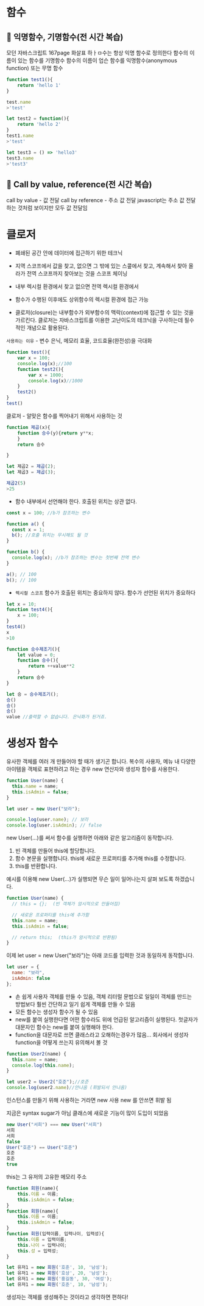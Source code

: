 # 함수
## 🍒 익명함수, 기명함수(전 시간 복습)

모던 자바스크립트 167page 화살표 하ㅏㅁ수는 항상 익명 함수로 정의한다
함수의 이름이 있는 함수를 기명함수
함수의 이름이 업슨 함수를 익명함수(anonymous function) 또는 무명 함수

```js
function test1(){
    return 'hello 1'
}

test.name
>'test'

let test2 = function(){
    return 'hello 2'
}
test1.name
>'test'

let test3 = () => 'hello3'
test3.name
>'test3'

```
## 🍒 Call by value, reference(전 시간 복습)
call by value - 값 전달
call by reference - 주소 값 전달
javascript는 주소 값 전달 하는 것처럼 보이지만 모두 값 전달임

# 클로저
- 폐쇄된 공간 안에 데이터에 접근하기 위한 테크닉

- 지역 스코프에서 값을 찾고, 없으면 그 밖에 있는 스콮에서 찾고, 계속해서 찾아 올라가 전역 스코프까지 찾아보는 것을 스코프 체이닝
- 내부 렉시컬 환경에서 찾고 없으면 전역 렉시컬 환경에서 
- 함수가 수행된 이후에도 상위함수의 렉시컬 환경에 접근 가능
- 클로저(closure)는 내부함수가 외부함수의 맥락(context)에 접근할 수 있는 것을 가르킨다. 클로저는 자바스크립트를 이용한 고난이도의 테크닉을 구사하는데 필수적인 개념으로 활용된다.  


`사용하는 이유` - 변수 은닉, 메모리 효율, 코드효율(완전성)을 극대화
```js
function test(){
    var x = 100;
    console.log(x);//100
    function test2(){
        var x = 1000;
        console.log(x)//1000
    }
    test2()
}
test()
```

클로저 - 알맞은 함수를 찍어내기 위해서 사용하는 것
```js
function 제곱(x){
    function 승수(y){return y**x;
    }
    return 승수

}

let 제곱2 = 제곱(2);
let 제곱3 = 제곱(3);

제곱2(5)
>25
```

- 함수 내부에서 선언해야 한다. 호출된 위치는 상관 없다.
```js
const x = 100; //b가 참조하는 변수

function a() {
  const x = 1;
  b(); //호출 위치는 무시해도 될 것
}

function b() {
  console.log(x); //b가 참조하는 변수는 첫번째 전역 변수
}

a(); // 100
b(); // 100
```
- `렉시컬 스코프` 함수가 호출된 위치는 중요하지 않다. 함수가 선언된 위치가 중요하다 

```js
let x = 10;
function test4(){
    x = 100;
}
test4()
x
>10
```

```js
function 승수제조기(){
    let value = 0;
    function 승수(){
        return ++value**2
    }
    return 승수
}

let 승 = 승수제조기();
승()
승()
승()
value //출력할 수 없습니다. 은닉화가 된거죠.

```
# 생성자 함수
유사한 객체를 여러 개 만들어야 할 때가 생기곤 합니다. 복수의 사용자, 메뉴 내 다양한 아이템을 객체로 표현하려고 하는 경우 new 연산자와 생성자 함수를 사용한다. 
```js
function User(name) {
  this.name = name;
  this.isAdmin = false;
}

let user = new User("보라");

console.log(user.name); // 보라
console.log(user.isAdmin); // false
```

new User(...)를 써서 함수를 실행하면 아래와 같은 알고리즘이 동작합니다.

1. 빈 객체를 만들어 this에 할당합니다.
2. 함수 본문을 실행합니다. this에 새로운 프로퍼티를 추가해 this를 수정합니다.
3. this를 반환합니다.

예시를 이용해 new User(...)가 실행되면 무슨 일이 일어나는지 살펴 보도록 하겠습니다.
```js
function User(name) {
  // this = {};  (빈 객체가 암시적으로 만들어짐)

  // 새로운 프로퍼티를 this에 추가함
  this.name = name;
  this.isAdmin = false;

  // return this;  (this가 암시적으로 반환됨)
}
```
이제 let user = new User("보라")는 아래 코드를 입력한 것과 동일하게 동작합니다.
```js
let user = {
  name: "보라",
  isAdmin: false
};
```

- 손 쉽게 사용자 객체를 만들 수 있음, 객체 리터럴 문법으로 일일이 객체를 만드는 방법보다 훨씬 간단하고 일기 쉽게 객체를 만들 수 있음
- 모든 함수는 생성자 함수가 될 수 있음
- new를 붙여 실행한다면 어떤 함수라도 위에 언급된 알고리즘이 실행된다. 첫글자가 대문자인 함수는 new를 붙여 실행해야 한다.
- function을 대문자로 쓰면 클래스라고 오해하는경우가 많음...
회사에서 생성자 function을 어떻게 쓰는지 유의해서 볼 것


```js
function User2(name) {
  this.name = name;
  console.log(this.name);
}

let user2 = User2("호준");//호준
console.log(user2.name)//안나옴 (휘발되서 안나옴)
```
인스턴스를 만들기 위해 사용하는 거라면 new 사용
new 를 안쓰면 휘발 됨

지금은 syntax sugar가 아님
클래스에 새로운 기능이 많이 도입이 되었음

```js
new User("서희") === new User("서희")
서희
서희
false
User("호준") == User("호준")
호준
호준
true
```

this는 그 유저의 고유한 메모리 주소
```js
function 회원(name){
    this.이름 = 이름;
    this.isAdmin = false;
}
function 회원(name){
    this.이름 = 이름;
    this.isAdmin = false;
}
function 회원(입력이름, 입력나이, 입력성){
    this.이름 = 입력이름;
    this.나이 = 입력나이;
    this.성 = 입력성;
}

let 유저1 = new 회원('호준', 10, '남성');
let 유저1 = new 회원('호상', 20, '남성');
let 유저1 = new 회원('홍길동', 30, '여성');
let 유저1 = new 회원('호준', 10, '남성');
```

생성자는 객체를 생성해주는 것이라고 생각하면 편하다!